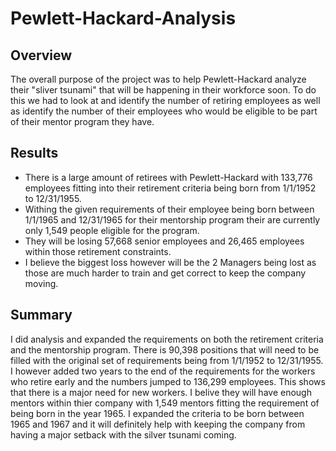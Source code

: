 # Pewlett-Hackard-Analysis

## Overview
The overall purpose of the project was to help Pewlett-Hackard analyze their "sliver tsunami" that will be happening in their workforce soon.
To do this we had to look at and identify the number of retiring employees as well as identify the number of their employees who would be eligible to be part of their mentor program they have.

## Results
- There is a large amount of retirees with Pewlett-Hackard with 133,776 employees fitting into their retirement criteria being born from 1/1/1952 to 12/31/1955.
- Withing the given requirements of their employee being born between 1/1/1965 and 12/31/1965 for their mentorship program their are currently only 1,549 people eligible for the program.
- They will be losing 57,668 senior employees and 26,465 employees within those retirement constraints.
- I believe the biggest loss however will be the 2 Managers being lost as those are much harder to train and get correct to keep the company moving.

## Summary
I did analysis and expanded the requirements on both the retirement criteria and the mentorship program. There is 90,398 positions that will need to be filled with the original set of requirements being from 1/1/1952 to 12/31/1955. I however added two years to the end of the requirements for the workers who retire early and the numbers jumped to 136,299 employees. This shows that there is a major need for new workers.
I belive they will have enough mentors within thier company with 1,549 mentors fitting the requirement of being born in the year 1965. I expanded the criteria to be born between 1965 and 1967 and it will definitely help with keeping the company from having a major setback with the silver tsunami coming.
